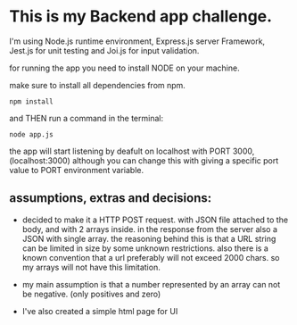 # This is my Backend app challenge.

I'm using Node.js runtime environment, Express.js server Framework, Jest.js for unit testing and Joi.js for input validation.

for running the app you need to install NODE on your machine.

make sure to install all dependencies from npm.

    npm install
    
and THEN run a command in the terminal:    
    
    node app.js


the app will start listening by deafult on localhost with PORT 3000, (localhost:3000)
although you can change this with giving a specific port value to PORT environment variable.

## assumptions, extras and decisions:

- decided to make it a HTTP POST request. with JSON file attached to the body, and with 2 arrays inside.
    in the response from the server also a JSON with single array.
    the reasoning behind this is that a URL string can be limited in size by some unknown restrictions.
    also there is a known convention that a url preferably will not exceed 2000 chars. 
    so my arrays will not have this limitation.

- my main assumption is that a number represented by an array can not be negative. (only positives and zero) 

- I've also created a simple html page for UI

